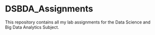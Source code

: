 # DSBDA_Assignments

This repository contains all my lab assignments for the Data Science and Big Data Analytics Subject.
